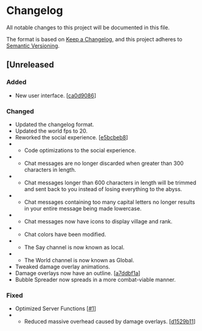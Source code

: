 # Changelog
All notable changes to this project will be documented in this file.

The format is based on [Keep a Changelog](https://keepachangelog.com/en/1.0.0/),
and this project adheres to [Semantic Versioning](https://semver.org/spec/v2.0.0.html).

## [Unreleased
### Added
- New user interface. [[ca0d9086](https://git.douglas-parker.com/Lavenblade/Project-Evolution/-/commit/ca0d908632670f9104fe3bb2c840aebeeaaeb1ca)]

### Changed
- Updated the changelog format.
- Updated the world fps to 20.
- Reworked the social experience. [[e5bcbeb8](https://git.douglas-parker.com/Lavenblade/Project-Evolution/-/commit/e5bcbeb819ace6d3569f5f16f222c43b3035efdf)]
- - Code optimizations to the social experience.
- - Chat messages are no longer discarded when greater than 300 characters in length.
- - Chat messages longer than 600 characters in length will be trimmed and sent back to you instead of losing everything to the abyss.
- - Chat messages containing too many capital letters no longer results in your entire message being made lowercase.
- - Chat messages now have icons to display village and rank.
- - Chat colors have been modified.
- - The Say channel is now known as local.
- - The World channel is now known as Global.
- Tweaked damage overlay animations.
- Damage overlays now have an outline. [[a7ddbf1a](https://git.douglas-parker.com/Lavenblade/Project-Evolution/-/commit/a7ddbf1ab50fc06fd37d2f453f58adf1abfd0b27)]
- Bubble Spreader now spreads in a more combat-viable manner.

### Fixed
- Optimized Server Functions [[#1](https://git.douglas-parker.com/Lavenblade/Project-Evolution/-/issues/1)]
- - Reduced massive overhead caused by damage overlays. [[d1529b11](https://git.douglas-parker.com/Lavenblade/Project-Evolution/-/commit/d1529b114bc8a46316c6b41db2d31d408776744c)]